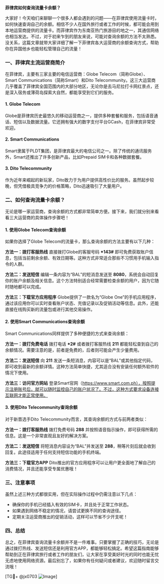 **菲律宾如何查询流量卡余额？**

大家好！今天咱们来聊聊一个很多人都会遇到的问题——在菲律宾使用流量卡时，如何快速查询自己的余额。相信不少人在国外旅行或者工作的时候，都可能会用到本地运营商提供的流量卡。而菲律宾作为东南亚热门旅游目的地之一，其通信网络也相当发达。不过，对于初来乍到的朋友来说，可能对查询余额的方法不太熟悉。没关系，这篇文章就带大家详细了解一下菲律宾各大运营商的余额查询方式，帮助你在异国他乡也能轻松管理自己的流量！

### 一、菲律宾主流运营商简介

在菲律宾，主要有三家主要的电信运营商：Globe Telecom（简称Globe）、Smart Communications（简称Smart）和Dito Telecommunity。这三大运营商几乎覆盖了菲律宾全国范围内的大部分地区，无论你是去马尼拉打卡网红景点，还是深入宿务或薄荷岛探索大自然，都能享受到它们的服务。

#### 1. Globe Telecom
Globe是菲律宾历史最悠久的移动运营商之一，提供多种套餐和服务，包括语音通话、短信以及数据流量。它还拥有强大的数字支付平台GCash，在菲律宾非常受欢迎。

#### 2. Smart Communications
Smart隶属于PLDT集团，是菲律宾最大的电信公司之一。除了传统的通讯服务外，Smart还推出了许多创新产品，比如Prepaid SIM卡和各种数据套餐。

#### 3. Dito Telecommunity
作为近年来崛起的新玩家，Dito致力于为用户提供高性价比的服务。虽然起步较晚，但凭借极具竞争力的价格策略，Dito迅速吸引了大量用户。

### 二、如何查询流量卡余额？

无论是哪一家运营商，查询余额的方式都非常简单方便。接下来，我们就分别来看看三大运营商的具体操作步骤吧！

#### 1. 使用Globe Telecom查询余额

如果你选择了Globe Telecom的流量卡，那么查询余额的方法主要有以下几种：

**方法一：拨打客服热线**
直接拨打Globe的客服号码 **\*143#** 即可免费获取账户信息，包括当前剩余余额、有效日期等。这种方式非常适合那些不习惯用手机输入指令的人群。

**方法二：发送短信**
编辑一条内容为“BAL”的短消息发送至 **8080**，系统会自动回复你的账户余额及相关信息。这个方法特别适合经常需要检查余额的用户，因为它随时随地都可以完成。

**方法三：下载官方应用程序**
Globe提供了一款名为“Globe One”的手机应用程序，通过该应用你可以实时查看账户状态、充值记录以及促销活动等信息。此外，还能直接在线购买新的流量包或进行其他交易操作。

#### 2. 使用Smart Communications查询余额

Smart Communications同样提供了多种便捷的方式来查询余额：

**方法一：拨打免费电话**
拨打电话 **\*2#** 或者拨打客服热线 **211** 都能轻松查到自己的余额情况。需要注意的是，前者是免费的，后者则可能会产生少量费用。

**方法二：发送短信**
向 **211** 发送一条短消息，内容可以是“BAL”或其他指定代码，即可收到最新的余额详情。这种方法简单快捷，尤其适合没有安装任何额外软件的情况下使用。

**方法三：访问官方网站**
登录Smart官网（https://www.smart.com.ph），按照提示注册账号后，就可以随时监控自己的账户状况了。不过，这种方式要求设备连接互联网才能正常使用。

#### 3. 使用Dito Telecommunity查询余额

对于新晋选手Dito Telecommunity而言，其查询余额的方式与前两者类似：

**方法一：拨打客服热线**
拨打免费号码 **288** 并按照语音指示操作，即可获得所需的信息。这是一个非常直观且友好的解决方案。

**方法二：发送短信**
将短消息内容设为“BAL”并发送至 **288**，稍等片刻后就会收到回复。此途径适用于任何支持短信功能的手机终端。

**方法三：下载官方APP**
Dito推出的官方应用程序可以让用户更全面地了解自己的消费情况，并且还能享受专属优惠哦！

### 三、注意事项

虽然上述三种方式都很实用，但在实际操作过程中仍需注意以下几点：

- 确保你的手机已经插入有效的SIM卡，并且处于正常工作状态。
- 如果遇到网络不稳定的情况，请尝试更换不同的查询途径。
- 定期关注运营商推出的促销活动，这样可以节省不少开支呢！

### 四、总结

总之，在菲律宾查询流量卡余额并不是一件难事。只要掌握了正确的技巧，无论是通过拨打热线、发送短信还是利用官方APP，都能够轻松搞定。希望这篇指南能够帮助到正在菲律宾旅行或者工作的朋友们，让大家在享受美好时光的同时也能无忧无虑地使用网络资源。最后别忘了，如果你有任何疑问或者建议，欢迎随时留言交流哦！

[TG💪+ @jx0703 ![Image](https://github.com/user-attachments/assets/dbca1d08-cadb-493c-b0ec-ad6f7a83f270)]
